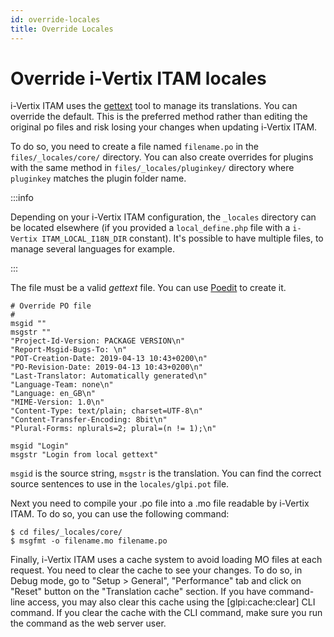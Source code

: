 ```yaml
---
id: override-locales
title: Override Locales
---
```


# Override i-Vertix ITAM locales

i-Vertix ITAM uses the [gettext](https://www.gnu.org/software/gettext/) tool to
manage its translations. You can override the default. This is the
preferred method rather than editing the original po files and risk
losing your changes when updating i-Vertix ITAM.

To do so, you need to create a file named `filename.po` in the
`files/_locales/core/` directory. You can also create overrides for
plugins with the same method in `files/_locales/pluginkey/` directory
where `pluginkey` matches the plugin folder name.

:::info

Depending on your i-Vertix ITAM configuration, the `_locales` directory can be
located elsewhere (if you provided a `local_define.php` file with a
`i-Vertix ITAM_LOCAL_I18N_DIR` constant). It's possible to have multiple
files, to manage several languages for example.

:::

The file must be a valid *gettext* file. You can use
[Poedit](https://poedit.net/) to create it.

``` po
# Override PO file
#
msgid ""
msgstr ""
"Project-Id-Version: PACKAGE VERSION\n"
"Report-Msgid-Bugs-To: \n"
"POT-Creation-Date: 2019-04-13 10:43+0200\n"
"PO-Revision-Date: 2019-04-13 10:43+0200\n"
"Last-Translator: Automatically generated\n"
"Language-Team: none\n"
"Language: en_GB\n"
"MIME-Version: 1.0\n"
"Content-Type: text/plain; charset=UTF-8\n"
"Content-Transfer-Encoding: 8bit\n"
"Plural-Forms: nplurals=2; plural=(n != 1);\n"

msgid "Login"
msgstr "Login from local gettext"
```

`msgid` is the source string, `msgstr` is the translation. You can find
the correct source sentences to use in the `locales/glpi.pot` file.

Next you need to compile your .po file into a .mo file readable by i-Vertix ITAM.
To do so, you can use the following command:

    $ cd files/_locales/core/
    $ msgfmt -o filename.mo filename.po

Finally, i-Vertix ITAM uses a cache system to avoid loading MO files at each
request. You need to clear the cache to see your changes. To do so, in
Debug mode, go to "Setup \> General", "Performance" tab and click on
"Reset" button on the "Translation cache" section. If you have
command-line access, you may also clear this cache using the
[glpi:cache:clear] CLI command. If you clear the cache with
the CLI command, make sure you run the command as the web server user.
